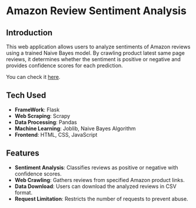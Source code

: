 # Amazon Review Sentiment Analysis

## Introduction
This web application allows users to analyze sentiments of Amazon reviews using a trained Naive Bayes model. By crawling product latest same page reviews, it determines whether the sentiment is positive or negative and provides confidence scores for each prediction.

You can check it [here](https://kshitij-amazon-customer-review.onrender.com).

## Tech Used
- **FrameWork**: Flask
- **Web Scraping**: Scrapy
- **Data Processing**: Pandas
- **Machine Learning**: Joblib, Naive Bayes Algorithm
- **Frontend**: HTML, CSS, JavaScript

## Features
- **Sentiment Analysis**: Classifies reviews as positive or negative with confidence scores.
- **Web Crawling**: Gathers reviews from specified Amazon product links.
- **Data Download**: Users can download the analyzed reviews in CSV format.
- **Request Limitation**: Restricts the number of requests to prevent abuse.

